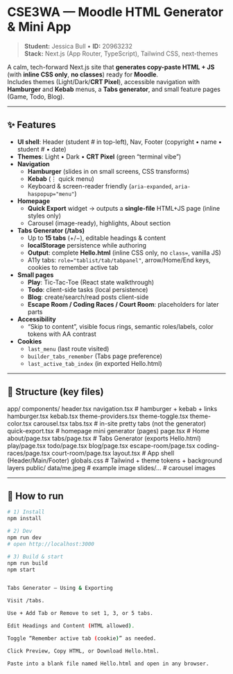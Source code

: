 # CSE3WA — Moodle HTML Generator & Mini App
> **Student:** Jessica Bull • **ID:** 20963232  
> **Stack:** Next.js (App Router, TypeScript), Tailwind CSS, next-themes

A calm, tech-forward Next.js site that **generates copy-paste HTML + JS** (with **inline CSS only**, **no classes**) ready for **Moodle**.  
Includes themes (Light/Dark/**CRT Pixel**), accessible navigation with **Hamburger** and **Kebab** menus, a **Tabs generator**, and small feature pages (Game, Todo, Blog).

---

## ✨ Features

- **UI shell**: Header (student # in top-left), Nav, Footer (copyright • name • student # • date)
- **Themes**: Light • Dark • **CRT Pixel** (green “terminal vibe”)
- **Navigation**
  - **Hamburger** (slides in on small screens, CSS transforms)
  - **Kebab** (⋮ quick menu)
  - Keyboard & screen-reader friendly (`aria-expanded`, `aria-haspopup="menu"`)
- **Homepage**
  - **Quick Export** widget → outputs a **single-file** HTML+JS page (inline styles only)
  - Carousel (image-ready), highlights, About section
- **Tabs Generator (/tabs)**
  - Up to **15 tabs** (+/−), editable headings & content
  - **localStorage** persistence while authoring
  - **Output**: complete **Hello.html** (inline CSS only, no `class=`, vanilla JS)
  - A11y tabs: `role="tablist/tab/tabpanel"`, arrow/Home/End keys, cookies to remember active tab
- **Small pages**
  - **Play**: Tic-Tac-Toe (React state walkthrough)
  - **Todo**: client-side tasks (local persistence)
  - **Blog**: create/search/read posts client-side
  - **Escape Room / Coding Races / Court Room**: placeholders for later parts
- **Accessibility**
  - “Skip to content”, visible focus rings, semantic roles/labels, color tokens with AA contrast
- **Cookies**
  - `last_menu` (last route visited)
  - `builder_tabs_remember` (Tabs page preference)
  - `last_active_tab_index` (in exported Hello.html)

---

## 📁 Structure (key files)

app/
components/
header.tsx
navigation.tsx # hamburger + kebab + links
hamburger.tsx
kebab.tsx
theme-providers.tsx
theme-toggle.tsx
theme-color.tsx
carousel.tsx
tabs.tsx # in-site pretty tabs (not the generator)
quick-export.tsx # homepage mini generator
(pages)
page.tsx # Home
about/page.tsx
tabs/page.tsx # Tabs Generator (exports Hello.html)
play/page.tsx
todo/page.tsx
blog/page.tsx
escape-room/page.tsx
coding-races/page.tsx
court-room/page.tsx
layout.tsx # App shell (Header/Main/Footer)
globals.css # Tailwind + theme tokens + background layers
public/
data/me.jpeg # example image
slides/... # carousel images


---

## 🧪 How to run

```bash
# 1) Install
npm install

# 2) Dev
npm run dev
# open http://localhost:3000

# 3) Build & start
npm run build
npm start


Tabs Generator — Using & Exporting

Visit /tabs.

Use + Add Tab or Remove to set 1, 3, or 5 tabs.

Edit Headings and Content (HTML allowed).

Toggle “Remember active tab (cookie)” as needed.

Click Preview, Copy HTML, or Download Hello.html.

Paste into a blank file named Hello.html and open in any browser.